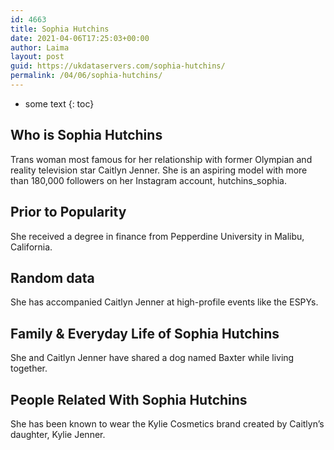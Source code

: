 ```yaml
---
id: 4663
title: Sophia Hutchins
date: 2021-04-06T17:25:03+00:00
author: Laima
layout: post
guid: https://ukdataservers.com/sophia-hutchins/
permalink: /04/06/sophia-hutchins/
---
```


* some text
{: toc}


## Who is Sophia Hutchins
                  
                  
                  
Trans woman most famous for her relationship with former Olympian and reality television star Caitlyn Jenner. She is an aspiring model with more than 180,000 followers on her Instagram account, hutchins_sophia. 
                  
              
            
              
            
                
                
                
## Prior to Popularity
                  
                  
                  
She received a degree in finance from Pepperdine University in Malibu, California. 
                  
              
            
              
            
                
                
                
## Random data
                  
                  
                  
She has accompanied Caitlyn Jenner at high-profile events like the ESPYs. 
                  
              
            
              
            
                
                
                
## Family & Everyday Life of Sophia Hutchins
                  
                  
                  
She and Caitlyn Jenner have shared a dog named Baxter while living together. 
                  
              
            
              
            
                
                
                
## People Related With Sophia Hutchins
                  
                  
                  
She has been known to wear the Kylie Cosmetics brand created by Caitlyn&#8217;s daughter, Kylie Jenner.
                  
              
            
              
            
                
              
            
              
              
            
            
              
            
          
          
          